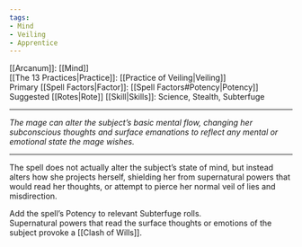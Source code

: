 ```yaml
---
tags:
- Mind
- Veiling
- Apprentice
---
```


[[Arcanum]]: [[Mind]]\
[[The 13 Practices|Practice]]: [[Practice of Veiling|Veiling]]\
Primary [[Spell Factors|Factor]]: [[Spell Factors#Potency|Potency]]\
Suggested [[Rotes|Rote]] [[Skill|Skills]]: Science, Stealth, Subterfuge

---

_The mage can alter the subject’s basic mental flow, changing her subconscious thoughts and surface emanations to reflect any mental or emotional state the mage wishes._

---

The spell does not actually alter the subject’s state of mind, but instead alters how she projects herself, shielding her from supernatural powers that would read her thoughts, or attempt to pierce her normal veil of lies and misdirection.

Add the spell’s Potency to relevant Subterfuge rolls.\
Supernatural powers that read the surface thoughts or emotions of the subject provoke a [[Clash of Wills]].